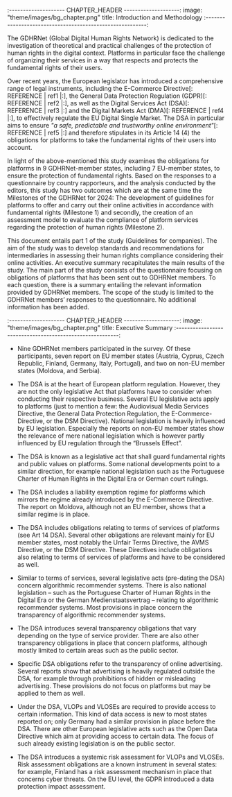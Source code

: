 
:-------------------- CHAPTER_HEADER --------------------:
image: "theme/images/bg_chapter.png"
title: Introduction and Methodology
:---------------------------------------------------------: 

The GDHRNet (Global Digital Human Rights Network) is dedicated to the investigation of theoretical and practical challenges of the protection of human rights in the digital context.  Platforms in particular face the challenge of organizing their services in a way that respects and protects the fundamental rights of their users.

Over recent years, the European legislator has introduced a comprehensive range of legal instruments, including the E-Commerce Directive[: REFERENCE | ref1 |:], the General Data Protection Regulation (GDPR)[: REFERENCE | ref2 |:], as well as the Digital Services Act (DSA)[: REFERENCE | ref3 |:] and the Digital Markets Act (DMA)[: REFERENCE | ref4 |:], to effectively regulate the EU Digital Single Market.  The DSA in particular aims to ensure *"a safe, predictable and trustworthy online environment"*[: REFERENCE | ref5 |:] and therefore stipulates in its Article 14 (4) the obligations for platforms to take the fundamental rights of their users into account.

In light of the above-mentioned this study examines the obligations for platforms in 9 GDHRNet-member states, including 7 EU-member states, to ensure the protection of fundamental rights. Based on the responses to a questionnaire by country rapporteurs, and the analysis conducted by the editors, this study has two outcomes which are at the same time the Milestones of the GDHRNet for 2024: The development of guidelines for platforms to offer and carry out their online activities in accordance with fundamental rights (Milestone 1)  and secondly, the creation of an assessment model to evaluate the compliance of platform services regarding the protection of human rights (Milestone 2).

This document entails part 1 of the study (Guidelines for companies). The aim of the study was to develop standards and recommendations for intermediaries in assessing their human rights compliance considering their online activities. An executive summary recapitulates the main results of the study. The main part of the study consists of the questionnaire focusing on obligations of platforms that has been sent out to GDHRNet members. To each question, there is a summary entailing the relevant information provided by GDHRNet members. The scope of the study is limited to the GDHRNet members’ responses to the questionnaire. No additional information has been added.

:-------------------- CHAPTER_HEADER --------------------:
image: "theme/images/bg_chapter.png"
title: Executive Summary
:---------------------------------------------------------: 

- Nine GDHRNet members participated in the survey. Of these participants, seven report on EU member states (Austria, Cyprus, Czech Republic, Finland, Germany, Italy, Portugal), and two on non-EU member states (Moldova, and Serbia). 

- The DSA is at the heart of European platform regulation. However, they are not the only legislative Act that platforms have to consider when conducting their respective business. Several EU legislative acts apply to platforms (just to mention a few: the Audiovisual Media Services Directive, the General Data Protection Regulation, the E-Commerce-Directive, or the DSM Directive). National legislation is heavily influenced by EU legislation. Especially the reports on non-EU member states show the relevance of mere national legislation which is however partly influenced by EU regulation through the “Brussels Effect”.

- The DSA is known as a legislative act that shall guard fundamental rights and public values on platforms. Some national developments point to a similar direction, for example national legislation such as the Portuguese Charter of Human Rights in the Digital Era or German court rulings.

- The DSA includes a liability exemption regime for platforms which mirrors the regime already introduced by the E-Commerce Directive. The report on Moldova, although not an EU member, shows that a similar regime is in place.

- The DSA includes obligations relating to terms of services of platforms (see Art 14 DSA). Several other obligations are relevant mainly for EU member states, most notably the Unfair Terms Directive, the AVMS Directive, or the DSM Directive. These Directives include obligations also relating to terms of services of platforms and have to be considered as well.

- Similar to terms of services, several legislative acts (pre-dating the DSA) concern algorithmic recommender systems. There is also national legislation – such as the Portuguese Charter of Human Rights in the Digital Era or the German Medienstaatsvertrag – relating to algorithmic recommender systems. Most provisions in place concern the transparency of algorithmic recommender systems.

- The DSA introduces several transparency obligations that vary depending on the type of service provider. There are also other transparency obligations in place that concern platforms, although mostly limited to certain areas such as the public sector.

- Specific DSA obligations refer to the transparency of online advertising. Several reports show that advertising is heavily regulated outside the DSA, for example through prohibitions of hidden or misleading advertising. These provisions do not focus on platforms but may be applied to them as well.

- Under the DSA, VLOPs and VLOSEs are required to provide access to certain information. This kind of data access is new to most states reported on; only Germany had a similar provision in place before the DSA. There are other European legislative acts such as the Open Data Directive which aim at providing access to certain data. The focus of such already existing legislation is on the public sector. 

- The DSA introduces a systemic risk assessment for VLOPs and VLOSEs. Risk assessment obligations are a known instrument in several states: for example, Finland has a risk assessment mechanism in place that concerns cyber threats. On the EU level, the GDPR introduced a data protection impact assessment.